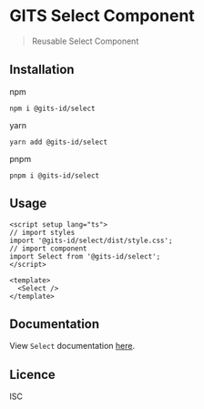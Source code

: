 # GITS Select Component

> Reusable Select Component

## Installation

npm

```
npm i @gits-id/select
```

yarn

```
yarn add @gits-id/select
```

pnpm

```
pnpm i @gits-id/select
```

## Usage

```vue
<script setup lang="ts">
// import styles
import '@gits-id/select/dist/style.css';
// import component
import Select from '@gits-id/select';
</script>

<template>
  <Select />
</template>
```

## Documentation

View `Select` documentation [here](https://gits-ui.web.app/?path=/story/components-select--default).

## Licence

ISC
